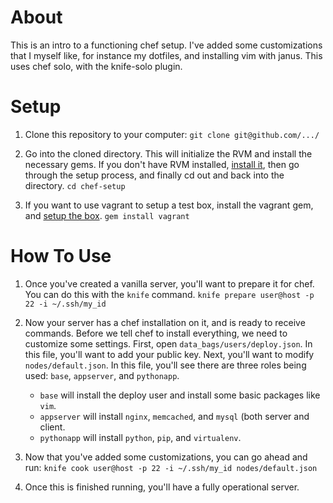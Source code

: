 # About
This is an intro to a functioning chef setup. I've added some
customizations that I myself like, for instance my dotfiles, and
installing vim with janus. This uses chef solo, with the knife-solo
plugin.


# Setup
1. Clone this repository to your computer:
    `git clone git@github.com/.../`

2. Go into the cloned directory. This will initialize the RVM and
   install the necessary gems. If you don't have RVM installed, [install
   it](https://rvm.io/rvm/install/), then go through the setup process, and
   finally cd out and back into the directory.
    `cd chef-setup`

3. If you want to use vagrant to setup a test box, install the vagrant
   gem, and [setup the box](http://vagrantup.com/v1/docs/getting-started/index.html).
    `gem install vagrant`


# How To Use
1. Once you've created a vanilla server, you'll want to prepare it for
   chef. You can do this with the `knife` command.
    `knife prepare user@host -p 22 -i ~/.ssh/my_id`

2. Now your server has a chef installation on it, and is ready to
   receive commands. Before we tell chef to install everything, we need
   to customize some settings. First, open `data_bags/users/deploy.json`. In
   this file, you'll want to add your public key. Next, you'll want to
   modify `nodes/default.json`. In this file, you'll see there are three
   roles being used: `base`, `appserver`, and `pythonapp`.
    * `base` will install the deploy user and install some basic packages
      like `vim`.
    * `appserver` will install `nginx`, `memcached`, and `mysql` (both
      server and client.
    * `pythonapp` will install `python`, `pip`, and `virtualenv`.

3. Now that you've added some customizations, you can go ahead and run:
    `knife cook user@host -p 22 -i ~/.ssh/my_id nodes/default.json`

4. Once this is finished running, you'll have a fully operational
   server.
